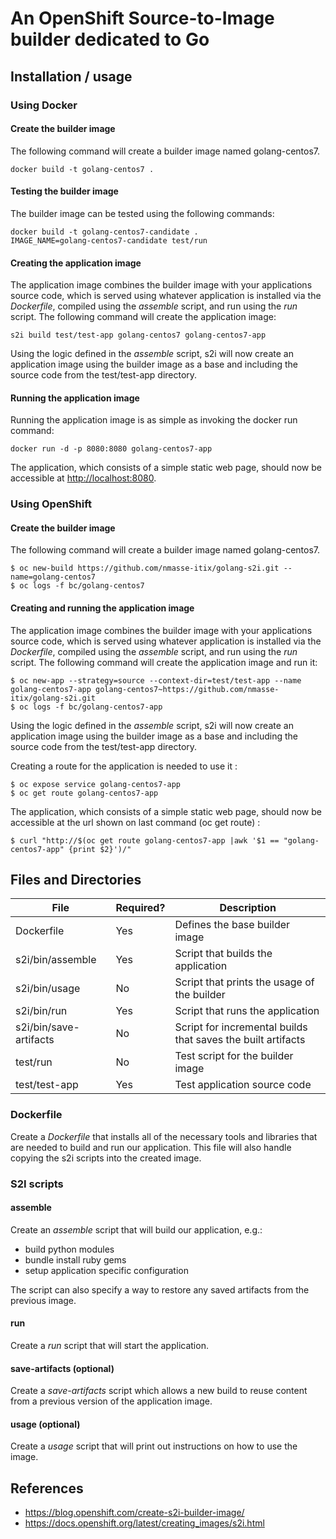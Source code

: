 
# An OpenShift Source-to-Image builder dedicated to Go  

## Installation / usage

### Using Docker

#### Create the builder image
The following command will create a builder image named golang-centos7.
```
docker build -t golang-centos7 .
```

#### Testing the builder image
The builder image can be tested using the following commands:
```
docker build -t golang-centos7-candidate .
IMAGE_NAME=golang-centos7-candidate test/run
```

#### Creating the application image
The application image combines the builder image with your applications source code, which is served using whatever application is installed via the *Dockerfile*, compiled using the *assemble* script, and run using the *run* script.
The following command will create the application image:
```
s2i build test/test-app golang-centos7 golang-centos7-app
```
Using the logic defined in the *assemble* script, s2i will now create an application image using the builder image as a base and including the source code from the test/test-app directory.

#### Running the application image
Running the application image is as simple as invoking the docker run command:
```
docker run -d -p 8080:8080 golang-centos7-app
```
The application, which consists of a simple static web page, should now be accessible at  [http://localhost:8080](http://localhost:8080).

### Using OpenShift

#### Create the builder image
The following command will create a builder image named golang-centos7.
```
$ oc new-build https://github.com/nmasse-itix/golang-s2i.git --name=golang-centos7
$ oc logs -f bc/golang-centos7
```

#### Creating and running the application image
The application image combines the builder image with your applications source code, which is served using whatever application is installed via the *Dockerfile*, compiled using the *assemble* script, and run using the *run* script.
The following command will create the application image and run it:
```
$ oc new-app --strategy=source --context-dir=test/test-app --name golang-centos7-app golang-centos7~https://github.com/nmasse-itix/golang-s2i.git
$ oc logs -f bc/golang-centos7-app
```
Using the logic defined in the *assemble* script, s2i will now create an application image using the builder image as a base and including the source code from the test/test-app directory.

Creating a route for the application is needed to use it :
```
$ oc expose service golang-centos7-app
$ oc get route golang-centos7-app
```

The application, which consists of a simple static web page, should now be accessible at the url shown on last command (oc get route) :
```
$ curl "http://$(oc get route golang-centos7-app |awk '$1 == "golang-centos7-app" {print $2}')/"
```



## Files and Directories  
| File                   | Required? | Description                                                  |
|------------------------|-----------|--------------------------------------------------------------|
| Dockerfile             | Yes       | Defines the base builder image                               |
| s2i/bin/assemble       | Yes       | Script that builds the application                           |
| s2i/bin/usage          | No        | Script that prints the usage of the builder                  |
| s2i/bin/run            | Yes       | Script that runs the application                             |
| s2i/bin/save-artifacts | No        | Script for incremental builds that saves the built artifacts |
| test/run               | No        | Test script for the builder image                            |
| test/test-app          | Yes       | Test application source code                                 |

### Dockerfile
Create a *Dockerfile* that installs all of the necessary tools and libraries that are needed to build and run our application.  This file will also handle copying the s2i scripts into the created image.

### S2I scripts

#### assemble
Create an *assemble* script that will build our application, e.g.:
- build python modules
- bundle install ruby gems
- setup application specific configuration

The script can also specify a way to restore any saved artifacts from the previous image.   

#### run
Create a *run* script that will start the application.

#### save-artifacts (optional)
Create a *save-artifacts* script which allows a new build to reuse content from a previous version of the application image.

#### usage (optional)
Create a *usage* script that will print out instructions on how to use the image.

## References
 - https://blog.openshift.com/create-s2i-builder-image/
 - https://docs.openshift.org/latest/creating_images/s2i.html
